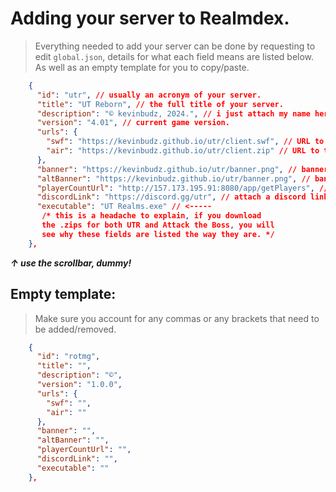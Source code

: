 # Adding your server to Realmdex.
> Everything needed to add your server can be done by requesting to edit `global.json`, details for what each field means are listed below. As well as an empty template for you to copy/paste.
```json
    {
      "id": "utr", // usually an acronym of your server.
      "title": "UT Reborn", // the full title of your server.
      "description": "© kevinbudz, 2024.", // i just attach my name here, up to you.
      "version": "4.01", // current game version.
      "urls": {
        "swf": "https://kevinbudz.github.io/utr/client.swf", // URL to client's .swf.
        "air": "https://kevinbudz.github.io/utr/client.zip" // URL to the AIR package, realmdex extracts the .zip inside of app.
      },
      "banner": "https://kevinbudz.github.io/utr/banner.png", // banner that displays in ServerList.
      "altBanner": "https://kevinbudz.github.io/utr/banner.png", // banner that displays in Downloads.
	  "playerCountUrl": "http://157.173.195.91:8080/app/getPlayers", // this is a URL that returns ONLY the amount of people that are online.
	  "discordLink": "https://discord.gg/utr", // attach a discord link.
	  "executable": "UT Realms.exe" // <-----
       /* this is a headache to explain, if you download
       the .zips for both UTR and Attack the Boss, you will
       see why these fields are listed the way they are. */
    },
```
***↑ use the scrollbar, dummy!***
## Empty template:
> Make sure you account for any commas or any brackets that need to be added/removed.
```json
    {
      "id": "rotmg",
      "title": "",
      "description": "©",
      "version": "1.0.0",
      "urls": {
        "swf": "",
        "air": ""
      },
      "banner": "",
      "altBanner": "",
	  "playerCountUrl": "",
	  "discordLink": "",
	  "executable": ""
    },
```
